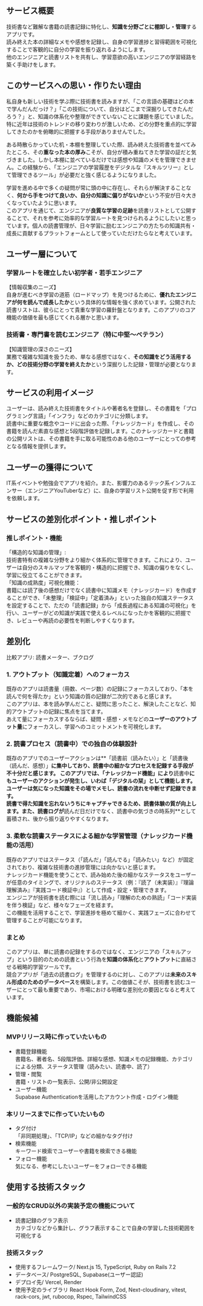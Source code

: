## サービス概要
技術書など難解な書籍の読書記録に特化し、**知識を分野ごとに棚卸し・管理**するアプリです。  
読み終えた本の詳細なメモや感想を記録し、自身の学習進捗と習得範囲を可視化することで客観的に自分の学習を振り返れるようにします。  
他のエンジニアと読書リストを共有し、学習意欲の高いエンジニアの学習経路を築く手助けをします。

## このサービスへの思い・作りたい理由
私自身も新しい技術を学ぶ際に技術書を読みますが、「この言語の基礎はどの本で学んだんだっけ？」「この技術について、自分はどこまで深掘りしてきたんだろう？」と、知識の体系化や整理ができていないことに課題を感じていました。特に近年は技術のトレンドの移り変わりが激しいため、どの分野を重点的に学習してきたのかを俯瞰的に把握する手段がありませんでした。

ある時散らかっていた机・本棚を整理していた際、読み終えた技術書を並べてみたところ、その**重なった本の厚み**こそが、自分が積み重ねてきた学習の証だと気づきました。しかし本棚に並べているだけでは感想や知識のメモを管理できません。この経験から、「エンジニアの学習履歴をデジタルな『スキルツリー』として管理できるツール」が必要だと強く感じるようになりました。

学習を進める中で多くの疑問が常に頭の中に存在し、それらが解決することなく、**何から手をつけて良いか、自分の知識に偏りがないか**という不安が日々大きくなっていたように思います。  
このアプリを通じて、エンジニアが**良質な学習の足跡**を読書リストとして公開することで、それを参考に効率的な学習ルートを見つけられるようにしたいと思っています。個人の読書管理が、日々学習に励むエンジニアの方たちの知識共有・成長に貢献するプラットフォームとして使っていただけたらなと考えています。

## ユーザー層について
### 学習ルートを確立したい初学者・若手エンジニア
【情報収集のニーズ】  
自身が進むべき学習の道筋（ロードマップ）を見つけるために、**優れたエンジニアが何を読んで成長したか**という具体的な情報を強く求めています。公開された読書リストは、彼らにとって貴重な学習の羅針盤となります。このアプリのコア機能の価値を最も感じてくれる層かと思います。

### 技術書・専門書を読むエンジニア（特に中堅〜ベテラン）
【知識管理の深さのニーズ】  
業務で複雑な知識を扱うため、単なる感想ではなく、**その知識をどう活用するか、どの技術分野の学習を終えたか**という深掘りした記録・管理が必要となります。

## サービスの利用イメージ
ユーザーは、読み終えた技術書をタイトルや著者名を登録し、その書籍を「プログラミング言語」「インフラ」などのカテゴリに分類します。  
読書中に重要な概念やコードに出会った際、「ナレッジカード」を作成し、その書籍を読んだ素直な感想と5段階評価を記録します。このナレッジカードと書籍の公開リストは、その書籍を手に取る可能性のある他のユーザーにとっての参考となる情報を提供します。

## ユーザーの獲得について
IT系イベントや勉強会でアプリを紹介。また、影響力のあるテック系インフルエンサー（エンジニアYouTuberなど）に、自身の学習リスト公開を促す形で利用を依頼します。

## サービスの差別化ポイント・推しポイント
### 推しポイント・機能
「構造的な知識の管理」:  
技術書特有の複雑な分野をより細かく体系的に管理できます。これにより、ユーザーは自分のスキルマップを客観的・構造的に把握でき、知識の偏りをなくし、学習に役立てることができます。  
「知識の成熟度」可視化機能：  
書籍には読了後の感想だけでなく読書中に知識メモ（ナレッジカード）を作成することができ、「未整理」「検証中」「定着済み」といった独自の知識ステータスを設定することで、ただの「読書記録」から「成長過程にある知識の可視化」を行い、ユーザーがどの知識が実践で使えるレベルになったかを客観的に把握でき、レビューや再読の必要性を判断しやすくなります。  

## 差別化
比較アプリ: 読書メーター、ブクログ

### 1. アウトプット（知識定着）へのフォーカス
既存のアプリは読書量（冊数、ページ数）の記録にフォーカスしており、「本を読んで何を得たか」という知識の質の記録が二次的であると感じます。  
このアプリは、本を読み学んだこと、疑問に思ったこと、解決したことなど、知的アウトプットの記録に焦点を当てます。  
あえて量にフォーカスするならば、疑問・感想・メモなどの**ユーザーのアウトプット量**にフォーカスし、学習へのコミットメントを可視化します。  

### 2. 読書プロセス（読書中）での独自の体験設計
既存のアプリでのユーザーアクションは**「読書前（読みたい）」と「読書後（読んだ、感想）」**に集中しており、読書中の細かなプロセスを記録する手段が不十分だと感じます。
このアプリでは、「ナレッジカード機能」により**読書中**にもユーザーのアクションが発生し、いわば「デジタルの栞」として機能します。  
ユーザーは気になった知識をその場でメモし、読書の流れを中断せず記録できます。  
読書で得た知識を忘れないうちにキャプチャできるため、読書体験の質が向上します。また、読書ログが**読んだ日だけでなく、読書中の気づきの時系列**として蓄積され、後から振り返りやすくなります。

### 3. 柔軟な読書ステータスによる細かな学習管理（ナレッジカード機能の活用）
既存のアプリではステータス（「読んだ」「読んでる」「読みたい」など）が固定されており、複雑な技術書の進捗管理には向かないと感じます。  
ナレッジカード機能を使うことで、読み始めた後の細かなステータスをユーザーが任意のタイミングで、オリジナルのステータス（例：『読了（未実装）』『理論理解済み』『実践コード検証中』）として作成・設定・管理できます。  
エンジニアが技術書を読む際には「流し読み」「理解のための熟読」「コード実装を伴う検証」など、様々なフェーズを経ます。  
この機能を活用することで、学習進捗を極めて細かく、実践フェーズに合わせて管理することが可能になります。

### まとめ
このアプリは、単に読書の記録をするのではなく、エンジニアの「スキルアップ」という目的のための読書という行為を**知識の体系化**と**アウトプット**に直結させる戦略的学習ツールです。  
競合アプリが「過去の読書ログ」を管理するのに対し、このアプリは**未来のスキル形成のためのデータベース**を構築します。この価値こそが、技術書を読むユーザーにとって最も重要であり、市場における明確な差別化の要因となると考えています。


## 機能候補
### MVPリリース時に作っていたいもの
- 書籍登録機能  
書籍名、著者名、5段階評価、詳細な感想、知識メモの記録機能、カテゴリによる分類、ステータス管理（読みたい、読書中、読了）
- 管理・閲覧  
書籍・リストの一覧表示、公開/非公開設定
- ユーザー機能  
Supabase Authenticationを活用したアカウント作成・ログイン機能

### 本リリースまでに作っていたいもの
- タグ付け  
「非同期処理」、「TCP/IP」などの細かなタグ付け
- 検索機能  
キーワード検索でユーザーや書籍を検索できる機能
- フォロー機能  
気になる、参考にしたいユーザーをフォローできる機能


## 使用する技術スタック
### 一般的なCRUD以外の実装予定の機能について
- 読書記録のグラフ表示  
カテゴリなどから集計し、グラフ表示することで自身の学習した技術範囲を可視化する

### 技術スタック
- 使用するフレームワーク/ Next.js 15, TypeScript, Ruby on Rails 7.2
- データベース/ PostgreSQL, Supabase(ユーザー認証)
- デプロイ先/ Vercel, Render
- 使用予定のライブラリ React Hook Form, Zod, Next-cloudinary, vitest, rack-cors, jwt, rubocop, Rspec, TailwindCSS